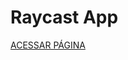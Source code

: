 <div align="left">

# Raycast App

[ACESSAR PÁGINA](https://gabrielbaltar.github.io/iphoneCalculator/)

</div>